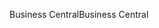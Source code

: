 <span data-ttu-id="fcbc4-101">Business Central</span><span class="sxs-lookup"><span data-stu-id="fcbc4-101">Business Central</span></span>
